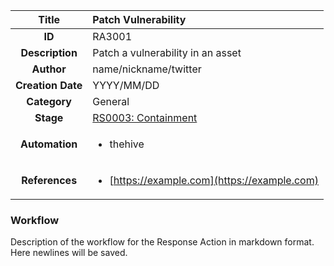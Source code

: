 | Title                       | Patch Vulnerability         |
|:---------------------------:|:--------------------|
| **ID**                      | RA3001            |
| **Description**             | Patch a vulnerability in an asset   |
| **Author**                  | name/nickname/twitter        |
| **Creation Date**           | YYYY/MM/DD |
| **Category**                | General      |
| **Stage**                   |[RS0003: Containment](../Response_Stages/RS0003.md)| 
| **Automation** |<ul><li>thehive</li></ul>|
| **References** |<ul><li>[https://example.com](https://example.com)</li></ul>|

### Workflow

Description of the workflow for the Response Action in markdown format.  
Here newlines will be saved.
